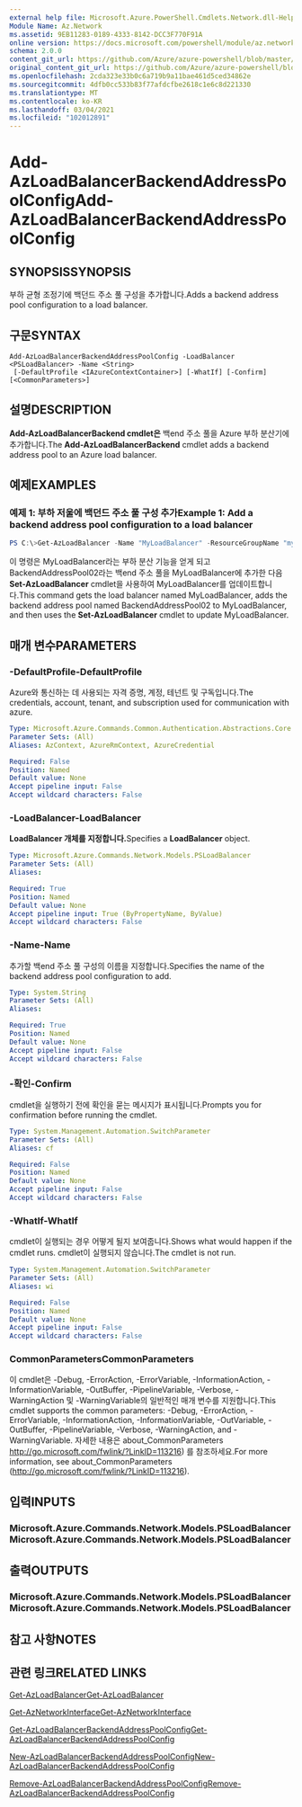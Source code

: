 ```yaml
---
external help file: Microsoft.Azure.PowerShell.Cmdlets.Network.dll-Help.xml
Module Name: Az.Network
ms.assetid: 9EB11283-0189-4333-8142-DCC3F770F91A
online version: https://docs.microsoft.com/powershell/module/az.network/add-azloadbalancerbackendaddresspoolconfig
schema: 2.0.0
content_git_url: https://github.com/Azure/azure-powershell/blob/master/src/Network/Network/help/Add-AzLoadBalancerBackendAddressPoolConfig.md
original_content_git_url: https://github.com/Azure/azure-powershell/blob/master/src/Network/Network/help/Add-AzLoadBalancerBackendAddressPoolConfig.md
ms.openlocfilehash: 2cda323e33b0c6a719b9a11bae461d5ced34862e
ms.sourcegitcommit: 4dfb0cc533b83f77afdcfbe2618c1e6c8d221330
ms.translationtype: MT
ms.contentlocale: ko-KR
ms.lasthandoff: 03/04/2021
ms.locfileid: "102012891"
---
```

# <span data-ttu-id="2abda-101">Add-AzLoadBalancerBackendAddressPoolConfig</span><span class="sxs-lookup"><span data-stu-id="2abda-101">Add-AzLoadBalancerBackendAddressPoolConfig</span></span>

## <span data-ttu-id="2abda-102">SYNOPSIS</span><span class="sxs-lookup"><span data-stu-id="2abda-102">SYNOPSIS</span></span>
<span data-ttu-id="2abda-103">부하 균형 조정기에 백던드 주소 풀 구성을 추가합니다.</span><span class="sxs-lookup"><span data-stu-id="2abda-103">Adds a backend address pool configuration to a load balancer.</span></span>

## <span data-ttu-id="2abda-104">구문</span><span class="sxs-lookup"><span data-stu-id="2abda-104">SYNTAX</span></span>

```
Add-AzLoadBalancerBackendAddressPoolConfig -LoadBalancer <PSLoadBalancer> -Name <String>
 [-DefaultProfile <IAzureContextContainer>] [-WhatIf] [-Confirm] [<CommonParameters>]
```

## <span data-ttu-id="2abda-105">설명</span><span class="sxs-lookup"><span data-stu-id="2abda-105">DESCRIPTION</span></span>
<span data-ttu-id="2abda-106">**Add-AzLoadBalancerBackend cmdlet은** 백end 주소 풀을 Azure 부하 분산기에 추가합니다.</span><span class="sxs-lookup"><span data-stu-id="2abda-106">The **Add-AzLoadBalancerBackend** cmdlet adds a backend address pool to an Azure load balancer.</span></span>

## <span data-ttu-id="2abda-107">예제</span><span class="sxs-lookup"><span data-stu-id="2abda-107">EXAMPLES</span></span>

### <span data-ttu-id="2abda-108">예제 1: 부하 저울에 백던드 주소 풀 구성 추가</span><span class="sxs-lookup"><span data-stu-id="2abda-108">Example 1: Add a backend address pool configuration to a load balancer</span></span>
```powershell
PS C:\>Get-AzLoadBalancer -Name "MyLoadBalancer" -ResourceGroupName "myrg" | Add-AzLoadBalancerBackendAddressPoolConfig -Name "BackendAddressPool02" | Set-AzLoadBalancer
```

<span data-ttu-id="2abda-109">이 명령은 MyLoadBalancer라는 부하 분산 기능을 얻게 되고 BackendAddressPool02라는 백end 주소 풀을 MyLoadBalancer에 추가한 다음 **Set-AzLoadBalancer** cmdlet을 사용하여 MyLoadBalancer를 업데이트합니다.</span><span class="sxs-lookup"><span data-stu-id="2abda-109">This command gets the load balancer named MyLoadBalancer, adds the backend address pool named BackendAddressPool02 to MyLoadBalancer, and then uses the **Set-AzLoadBalancer** cmdlet to update MyLoadBalancer.</span></span>

## <span data-ttu-id="2abda-110">매개 변수</span><span class="sxs-lookup"><span data-stu-id="2abda-110">PARAMETERS</span></span>

### <span data-ttu-id="2abda-111">-DefaultProfile</span><span class="sxs-lookup"><span data-stu-id="2abda-111">-DefaultProfile</span></span>
<span data-ttu-id="2abda-112">Azure와 통신하는 데 사용되는 자격 증명, 계정, 테넌트 및 구독입니다.</span><span class="sxs-lookup"><span data-stu-id="2abda-112">The credentials, account, tenant, and subscription used for communication with azure.</span></span>

```yaml
Type: Microsoft.Azure.Commands.Common.Authentication.Abstractions.Core.IAzureContextContainer
Parameter Sets: (All)
Aliases: AzContext, AzureRmContext, AzureCredential

Required: False
Position: Named
Default value: None
Accept pipeline input: False
Accept wildcard characters: False
```

### <span data-ttu-id="2abda-113">-LoadBalancer</span><span class="sxs-lookup"><span data-stu-id="2abda-113">-LoadBalancer</span></span>
<span data-ttu-id="2abda-114">**LoadBalancer 개체를 지정합니다.**</span><span class="sxs-lookup"><span data-stu-id="2abda-114">Specifies a **LoadBalancer** object.</span></span>

```yaml
Type: Microsoft.Azure.Commands.Network.Models.PSLoadBalancer
Parameter Sets: (All)
Aliases:

Required: True
Position: Named
Default value: None
Accept pipeline input: True (ByPropertyName, ByValue)
Accept wildcard characters: False
```

### <span data-ttu-id="2abda-115">-Name</span><span class="sxs-lookup"><span data-stu-id="2abda-115">-Name</span></span>
<span data-ttu-id="2abda-116">추가할 백end 주소 풀 구성의 이름을 지정합니다.</span><span class="sxs-lookup"><span data-stu-id="2abda-116">Specifies the name of the backend address pool configuration to add.</span></span>

```yaml
Type: System.String
Parameter Sets: (All)
Aliases:

Required: True
Position: Named
Default value: None
Accept pipeline input: False
Accept wildcard characters: False
```

### <span data-ttu-id="2abda-117">-확인</span><span class="sxs-lookup"><span data-stu-id="2abda-117">-Confirm</span></span>
<span data-ttu-id="2abda-118">cmdlet을 실행하기 전에 확인을 묻는 메시지가 표시됩니다.</span><span class="sxs-lookup"><span data-stu-id="2abda-118">Prompts you for confirmation before running the cmdlet.</span></span>

```yaml
Type: System.Management.Automation.SwitchParameter
Parameter Sets: (All)
Aliases: cf

Required: False
Position: Named
Default value: None
Accept pipeline input: False
Accept wildcard characters: False
```

### <span data-ttu-id="2abda-119">-WhatIf</span><span class="sxs-lookup"><span data-stu-id="2abda-119">-WhatIf</span></span>
<span data-ttu-id="2abda-120">cmdlet이 실행되는 경우 어떻게 될지 보여줍니다.</span><span class="sxs-lookup"><span data-stu-id="2abda-120">Shows what would happen if the cmdlet runs.</span></span> <span data-ttu-id="2abda-121">cmdlet이 실행되지 않습니다.</span><span class="sxs-lookup"><span data-stu-id="2abda-121">The cmdlet is not run.</span></span>

```yaml
Type: System.Management.Automation.SwitchParameter
Parameter Sets: (All)
Aliases: wi

Required: False
Position: Named
Default value: None
Accept pipeline input: False
Accept wildcard characters: False
```

### <span data-ttu-id="2abda-122">CommonParameters</span><span class="sxs-lookup"><span data-stu-id="2abda-122">CommonParameters</span></span>
<span data-ttu-id="2abda-123">이 cmdlet은 -Debug, -ErrorAction, -ErrorVariable, -InformationAction, -InformationVariable, -OutBuffer, -PipelineVariable, -Verbose, -WarningAction 및 -WarningVariable의 일반적인 매개 변수를 지원합니다.</span><span class="sxs-lookup"><span data-stu-id="2abda-123">This cmdlet supports the common parameters: -Debug, -ErrorAction, -ErrorVariable, -InformationAction, -InformationVariable, -OutVariable, -OutBuffer, -PipelineVariable, -Verbose, -WarningAction, and -WarningVariable.</span></span> <span data-ttu-id="2abda-124">자세한 내용은 about_CommonParameters http://go.microsoft.com/fwlink/?LinkID=113216) 를 참조하세요.</span><span class="sxs-lookup"><span data-stu-id="2abda-124">For more information, see about_CommonParameters (http://go.microsoft.com/fwlink/?LinkID=113216).</span></span>

## <span data-ttu-id="2abda-125">입력</span><span class="sxs-lookup"><span data-stu-id="2abda-125">INPUTS</span></span>

### <span data-ttu-id="2abda-126">Microsoft.Azure.Commands.Network.Models.PSLoadBalancer</span><span class="sxs-lookup"><span data-stu-id="2abda-126">Microsoft.Azure.Commands.Network.Models.PSLoadBalancer</span></span>

## <span data-ttu-id="2abda-127">출력</span><span class="sxs-lookup"><span data-stu-id="2abda-127">OUTPUTS</span></span>

### <span data-ttu-id="2abda-128">Microsoft.Azure.Commands.Network.Models.PSLoadBalancer</span><span class="sxs-lookup"><span data-stu-id="2abda-128">Microsoft.Azure.Commands.Network.Models.PSLoadBalancer</span></span>

## <span data-ttu-id="2abda-129">참고 사항</span><span class="sxs-lookup"><span data-stu-id="2abda-129">NOTES</span></span>

## <span data-ttu-id="2abda-130">관련 링크</span><span class="sxs-lookup"><span data-stu-id="2abda-130">RELATED LINKS</span></span>

[<span data-ttu-id="2abda-131">Get-AzLoadBalancer</span><span class="sxs-lookup"><span data-stu-id="2abda-131">Get-AzLoadBalancer</span></span>](./Get-AzLoadBalancer.md)

[<span data-ttu-id="2abda-132">Get-AzNetworkInterface</span><span class="sxs-lookup"><span data-stu-id="2abda-132">Get-AzNetworkInterface</span></span>](./Get-AzNetworkInterface.md)

[<span data-ttu-id="2abda-133">Get-AzLoadBalancerBackendAddressPoolConfig</span><span class="sxs-lookup"><span data-stu-id="2abda-133">Get-AzLoadBalancerBackendAddressPoolConfig</span></span>](./Get-AzLoadBalancerBackendAddressPoolConfig.md)

[<span data-ttu-id="2abda-134">New-AzLoadBalancerBackendAddressPoolConfig</span><span class="sxs-lookup"><span data-stu-id="2abda-134">New-AzLoadBalancerBackendAddressPoolConfig</span></span>](./New-AzLoadBalancerBackendAddressPoolConfig.md)

[<span data-ttu-id="2abda-135">Remove-AzLoadBalancerBackendAddressPoolConfig</span><span class="sxs-lookup"><span data-stu-id="2abda-135">Remove-AzLoadBalancerBackendAddressPoolConfig</span></span>](./Remove-AzLoadBalancerBackendAddressPoolConfig.md)


